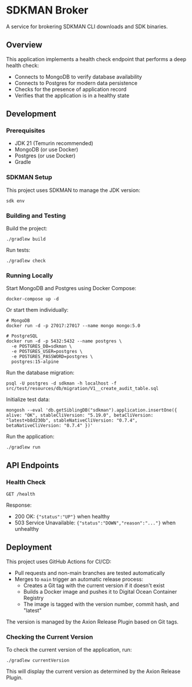 # SDKMAN Broker

A service for brokering SDKMAN CLI downloads and SDK binaries.

## Overview

This application implements a health check endpoint that performs a deep health check:
- Connects to MongoDB to verify database availability
- Connects to Postgres for modern data persistence
- Checks for the presence of application record
- Verifies that the application is in a healthy state

## Development

### Prerequisites

- JDK 21 (Temurin recommended)
- MongoDB (or use Docker)
- Postgres (or use Docker)
- Gradle

### SDKMAN Setup

This project uses SDKMAN to manage the JDK version:

```
sdk env
```

### Building and Testing

Build the project:

```
./gradlew build
```

Run tests:

```
./gradlew check
```

### Running Locally

Start MongoDB and Postgres using Docker Compose:

```
docker-compose up -d
```

Or start them individually:

```
# MongoDB
docker run -d -p 27017:27017 --name mongo mongo:5.0

# PostgreSQL
docker run -d -p 5432:5432 --name postgres \
  -e POSTGRES_DB=sdkman \
  -e POSTGRES_USER=postgres \
  -e POSTGRES_PASSWORD=postgres \
  postgres:15-alpine
```

Run the database migration:

```
psql -U postgres -d sdkman -h localhost -f src/test/resources/db/migration/V1__create_audit_table.sql
```

Initialize test data:

```
mongosh --eval 'db.getSiblingDB("sdkman").application.insertOne({ alive: "OK", stableCliVersion: "5.19.0", betaCliVersion: "latest+b8d230b", stableNativeCliVersion: "0.7.4", betaNativeCliVersion: "0.7.4" })'
```

Run the application:

```
./gradlew run
```

## API Endpoints

### Health Check

```
GET /health
```

Response:
- 200 OK: `{"status":"UP"}` when healthy
- 503 Service Unavailable: `{"status":"DOWN","reason":"..."}` when unhealthy

## Deployment

This project uses GitHub Actions for CI/CD:

- Pull requests and non-main branches are tested automatically
- Merges to `main` trigger an automatic release process:
  - Creates a Git tag with the current version if it doesn't exist
  - Builds a Docker image and pushes it to Digital Ocean Container Registry
  - The image is tagged with the version number, commit hash, and "latest"

The version is managed by the Axion Release Plugin based on Git tags.

### Checking the Current Version

To check the current version of the application, run:

```
./gradlew currentVersion
```

This will display the current version as determined by the Axion Release Plugin.
